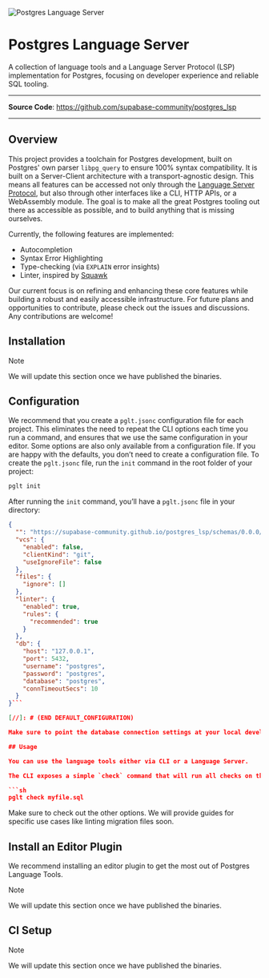 ![Postgres Language Server](images/pls-github.png)

# Postgres Language Server

A collection of language tools and a Language Server Protocol (LSP) implementation for Postgres, focusing on developer experience and reliable SQL tooling.

---

**Source Code**: <a href="https://github.com/supabase-community/postgres_lsp" target="_blank">https://github.com/supabase-community/postgres_lsp</a>

---

## Overview

This project provides a toolchain for Postgres development, built on Postgres' own parser `libpg_query` to ensure 100% syntax compatibility. It is built on a Server-Client architecture with a transport-agnostic design. This means all features can be accessed not only through the [Language Server Protocol](https://microsoft.github.io/language-server-protocol/), but also through other interfaces like a CLI, HTTP APIs, or a WebAssembly module. The goal is to make all the great Postgres tooling out there as accessible as possible, and to build anything that is missing ourselves.

Currently, the following features are implemented:
- Autocompletion
- Syntax Error Highlighting
- Type-checking (via `EXPLAIN` error insights)
- Linter, inspired by [Squawk](https://squawkhq.com)

Our current focus is on refining and enhancing these core features while building a robust and easily accessible infrastructure. For future plans and opportunities to contribute, please check out the issues and discussions. Any contributions are welcome!

## Installation

> [!NOTE]
> We will update this section once we have published the binaries.

## Configuration

We recommend that you create a `pglt.jsonc` configuration file for each project. This eliminates the need to repeat the CLI options each time you run a command, and ensures that we use the same configuration in your editor. Some options are also only available from a configuration file. If you are happy with the defaults, you don’t need to create a configuration file. To create the `pglt.jsonc` file, run the `init` command in the root folder of your project:

```sh
pglt init
```

After running the `init` command, you’ll have a `pglt.jsonc` file in your directory:

[//]: # (BEGIN DEFAULT_CONFIGURATION)

```json
{
  "": "https://supabase-community.github.io/postgres_lsp/schemas/0.0.0/schema.json",
  "vcs": {
    "enabled": false,
    "clientKind": "git",
    "useIgnoreFile": false
  },
  "files": {
    "ignore": []
  },
  "linter": {
    "enabled": true,
    "rules": {
      "recommended": true
    }
  },
  "db": {
    "host": "127.0.0.1",
    "port": 5432,
    "username": "postgres",
    "password": "postgres",
    "database": "postgres",
    "connTimeoutSecs": 10
  }
}```

[//]: # (END DEFAULT_CONFIGURATION)

Make sure to point the database connection settings at your local development database. To see what else can be configured, run `--help`.

## Usage

You can use the language tools either via CLI or a Language Server.

The CLI exposes a simple `check` command that will run all checks on the given files or paths.

```sh
pglt check myfile.sql
```

Make sure to check out the other options. We will provide guides for specific use cases like linting migration files soon.

## Install an Editor Plugin

We recommend installing an editor plugin to get the most out of Postgres Language Tools.

> [!NOTE]
> We will update this section once we have published the binaries.


## CI Setup

> [!NOTE]
> We will update this section once we have published the binaries.

